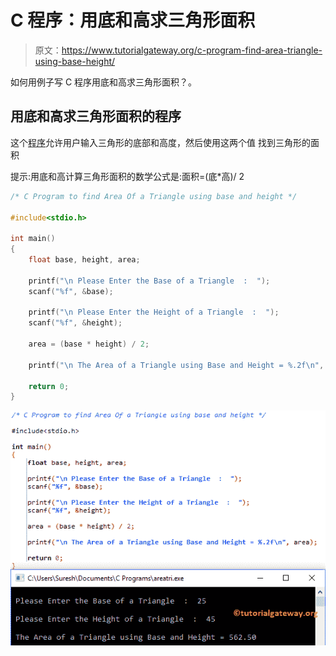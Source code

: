 # C 程序：用底和高求三角形面积

> 原文：<https://www.tutorialgateway.org/c-program-find-area-triangle-using-base-height/>

如何用例子写 C 程序用底和高求三角形面积？。

## 用底和高求三角形面积的程序

这个[程序](https://www.tutorialgateway.org/c-programming-examples/)允许用户输入三角形的底部和高度，然后使用这两个值 找到三角形的面积

提示:用底和高计算三角形面积的数学公式是:面积=(底*高)/ 2

```c
/* C Program to find Area Of a Triangle using base and height */

#include<stdio.h>

int main()
{
  	float base, height, area;

  	printf("\n Please Enter the Base of a Triangle  :  ");
  	scanf("%f", &base);

  	printf("\n Please Enter the Height of a Triangle  :  ");
  	scanf("%f", &height);

  	area = (base * height) / 2;

  	printf("\n The Area of a Triangle using Base and Height = %.2f\n", area);

  	return 0;
}
```

![C Program to find Area Of a Triangle using base and height](img/2ef8a681b76cc647a2ec4980e2372bbd.png)
